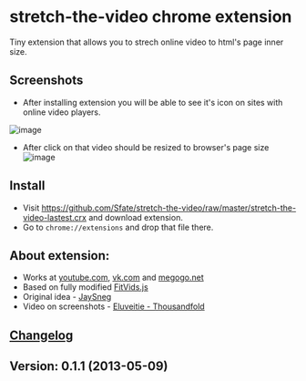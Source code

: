 # stretch-the-video chrome extension

Tiny extension that allows you to strech online video to html's page inner size.

## Screenshots
* After installing extension you will be able to see it's icon on sites with online video players.

![image](https://raw.github.com/Sfate/stretch-the-video/master/screenshots/1.png)

* After click on that video should be resized to browser's page size
![image](https://raw.github.com/Sfate/stretch-the-video/master/screenshots/2.png)

## Install

* Visit https://github.com/Sfate/stretch-the-video/raw/master/stretch-the-video-lastest.crx and download extension.
* Go to `chrome://extensions` and drop that file there.

## About extension:

* Works at [youtube.com](http://youtube.com), [vk.com](http://vk.com) and [megogo.net](http://megogo.net)
* Based on fully modified [FitVids.js](https://github.com/davatron5000/FitVids.js)
* Original idea - [JaySneg](https://github.com/jaysneg)
* Video on screenshots - [Eluveitie - Thousandfold](http://www.youtube.com/watch?v=ZwJcLZAy5AQ)

## [Changelog](https://github.com/Sfate/stretch-the-video/blob/master/changelog.md)

## Version: 0.1.1 (2013-05-09)

